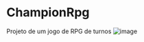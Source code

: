 # ChampionRpg

Projeto de um jogo de RPG de turnos
![image](https://user-images.githubusercontent.com/91994574/182503271-d005ec5e-776d-450a-89e6-31e260f740d9.png)
